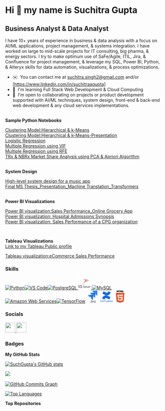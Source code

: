 Hi 👋 my name is Suchitra Gupta
===============================

Business Analyst & Data Analyst
-------------------------------

I have 10+ years of experience in business & data analysis with a focus on AI/ML applications, project management, & systems integration. I have worked on large to mid-scale projects for IT consulting, big pharma, & energy sectors. I try to make optimum use of SaFe/Agile, ITIL, Jira, & Confluence for project management, & leverage my SQL, Power BI, Python, & Alteryx skills for data automation, visualizations, & process optimizations.

* ✉️  You can contact me at [suchitra.singh2@gmail.com](mailto:suchitra.singh2@gmail.com) and/or [https://www.linkedin.com/in/suchitraagupta]
* 🧠  I'm learning Full Stack Web Development & Cloud Computing
* 🤝  I'm open to collaborating on projects or product development supported with AI/ML techniques, system design, front-end & back-end web development & any cloud services implementations.
<br>
<b> Sample Python Notebooks</b>
<br>
<p align="left">
  <a href="Python Notebooks/HELP International_Clustering Assignment.ipynb">Clustering Model:Hierarchical & k-Means</a>
  <br>
  <a href="Python Notebooks/HELP International_Clustering Model Inferences.pdf">Clustering Model:Hierarchical & k-Means-Presentation</a>
  <br>
  <a href="Python Notebooks/Lead Score case Study_X Education.ipynb">Logistic Regression</a>
  <br>
  <a href="Python Notebooks/BoomBikes Case Study_Multiple RegressionUsing VIF.ipynb">Multiple Regression using VIF</a>
  <br>
  <a href="Python Notebooks/BoomBikesCaseStudy_Multiple Regression_UsingRFE.ipynb">Multiple Regression using RFE</a>
  <br>
  <a href="Python Notebooks/NBRx & TRx-Sales Performance Analysis.ipynb">TRx & NBRx Market Share Analysis using PCA & Apriori Algorithm</a>
</p>
<br>
<b> System Design</b>
<br>
<p align="left">
  <a href="SystemDesign/HLD-System Design-Music App-Music App-Unit Level System Arhitecture.drawio.png">High-level system design for a music app</a>
  <br>
  <a href= "https://github.com/SuchGupta/portfolioprojects/blob/main/SystemDesign/Final%20MS%20Thesis_Presentation_Machine%20Translation_Transformers.pdf">Final MS Thesis_Presentation_Machine Translation_Transformers</a>
</p>
<br>
<b> Power BI Visualizations</b>
<br>
<p align="left">
  <a href="BI Visualizations/Sales Analysis-Online Grocery App.pdf">Power BI visualization:Sales Performance_Online Grocery App</a>
  <br>
  <a href="BI Visualizations/Hospital Admissions Synopsis.pdf">Power BI visualization: Hospital Admissions Synopsis</a>
  <br>
  <a href="BI Visualizations/Sales Performance Dashboard.pdf">Power BI visualization: Sales Performance of a CPG organization</a>
</p>
<br>

<b> Tableau Visualizations</b>
<br>
<a href="https://public.tableau.com/app/profile/suchitra.gupta3687/vizzes">Link to my Tableau Public profile</a>
<br>
<p align="left">
  <a href="https://github.com/SuchGupta/portfolioprojects/blob/main/BI%20Visualizations/Tableau%20Dashboard-eCommerceAnalysis.pdf">Tableau visualization:eCommerce Sales Performance</a>
<br>
</p>

### Skills

<p align="left">
<a href="https://www.python.org/" target="_blank" rel="noreferrer"><img src="https://raw.githubusercontent.com/danielcranney/readme-generator/main/public/icons/skills/python-colored.svg" width="36" height="36" alt="Python" /></a><a href="https://code.visualstudio.com/" target="_blank" rel="noreferrer"><img src="https://raw.githubusercontent.com/danielcranney/readme-generator/main/public/icons/skills/visualstudiocode.svg" width="36" height="36" alt="VS Code" /></a><a href="https://www.postgresql.org/" target="_blank" rel="noreferrer"><img src="https://raw.githubusercontent.com/danielcranney/readme-generator/main/public/icons/skills/postgresql-colored.svg" width="36" height="36" alt="PostgreSQL" /></a><a href="https://www.mysql.com/" target="_blank" rel="noreferrer">
<img src="https://github.com/devicons/devicon/blob/master/icons/microsoftsqlserver/microsoftsqlserver-original-wordmark.svg" width="40" height="40" alt="MSSQLServer" /></a><a href="https://www.mysql.com/" target="_blank" rel="noreferrer">  
<img src="https://raw.githubusercontent.com/danielcranney/readme-generator/main/public/icons/skills/mysql-colored.svg" width="36" height="36" alt="MySQL" /></a><a href="https://aws.amazon.com" target="_blank" rel="noreferrer"><img src="https://raw.githubusercontent.com/danielcranney/readme-generator/main/public/icons/skills/aws-colored.svg" width="36" height="36" alt="Amazon Web Services" /></a><a href="https://www.tensorflow.org/" target="_blank" rel="noreferrer"><img src="https://raw.githubusercontent.com/danielcranney/readme-generator/main/public/icons/skills/tensorflow-colored.svg" width="36" height="36" alt="TensorFlow" /></a>
<img src="https://github.com/devicons/devicon/blob/master/icons/jira/jira-original-wordmark.svg" title="Java" alt="Java" width="40" height="40"/>
<img src="https://github.com/devicons/devicon/blob/master/icons/confluence/confluence-plain-wordmark.svg" title="Java" alt="Java" width="40" height="40"/>
<img src="https://github.com/devicons/devicon/blob/master/icons/html5/html5-original-wordmark.svg" title="HTML" alt="Java" width="40" height="40"/>  
</p>

### Socials

<p align="left"> <a href="https://www.github.com/SuchGupta" target="_blank" rel="noreferrer"> <picture> <source media="(prefers-color-scheme: dark)" srcset="https://raw.githubusercontent.com/danielcranney/readme-generator/main/public/icons/socials/github-dark.svg" /> <source media="(prefers-color-scheme: light)" srcset="https://raw.githubusercontent.com/danielcranney/readme-generator/main/public/icons/socials/github.svg" /> <img src="https://raw.githubusercontent.com/danielcranney/readme-generator/main/public/icons/socials/github.svg" width="32" height="32" /> </picture> </a> <a href="https://www.linkedin.com/in/suchitraagupta" target="_blank" rel="noreferrer"> <picture> <source media="(prefers-color-scheme: dark)" srcset="https://raw.githubusercontent.com/danielcranney/readme-generator/main/public/icons/socials/linkedin-dark.svg" /> <source media="(prefers-color-scheme: light)" srcset="https://raw.githubusercontent.com/danielcranney/readme-generator/main/public/icons/socials/linkedin.svg" /> <img src="https://raw.githubusercontent.com/danielcranney/readme-generator/main/public/icons/socials/linkedin.svg" width="32" height="32" /> </picture> </a></p>

### Badges

<b>My GitHub Stats</b>

<a href="http://www.github.com/SuchGupta"><img src="https://github-readme-stats.vercel.app/api?username=SuchGupta&show_icons=true&hide=&count_private=true&title_color=0891b2&text_color=ffffff&icon_color=0891b2&bg_color=1c1917&hide_border=true&show_icons=true" alt="SuchGupta's GitHub stats" /></a>

<a href="http://www.github.com/SuchGupta"><img src="https://github-readme-streak-stats.herokuapp.com/?user=SuchGupta&stroke=ffffff&background=1c1917&ring=0891b2&fire=0891b2&currStreakNum=ffffff&currStreakLabel=0891b2&sideNums=ffffff&sideLabels=ffffff&dates=ffffff&hide_border=true" /></a>

<a href="http://www.github.com/SuchGupta"><img src="https://github-readme-activity-graph.cyclic.app/graph?username=SuchGupta&bg_color=1c1917&color=ffffff&line=0891b2&point=ffffff&area_color=1c1917&area=true&hide_border=true&custom_title=GitHub%20Commits%20Graph" alt="GitHub Commits Graph" /></a>

<a href="https://github.com/SuchGupta" align="left"><img src="https://github-readme-stats.vercel.app/api/top-langs/?username=SuchGupta&langs_count=10&title_color=0891b2&text_color=ffffff&icon_color=0891b2&bg_color=1c1917&hide_border=true&locale=en&custom_title=Top%20%Languages" alt="Top Languages" /></a>

<b>Top Repositories</b>

<div width="100%" align="center"></div><br /><br /><br /><br /><br /><br /><br />
